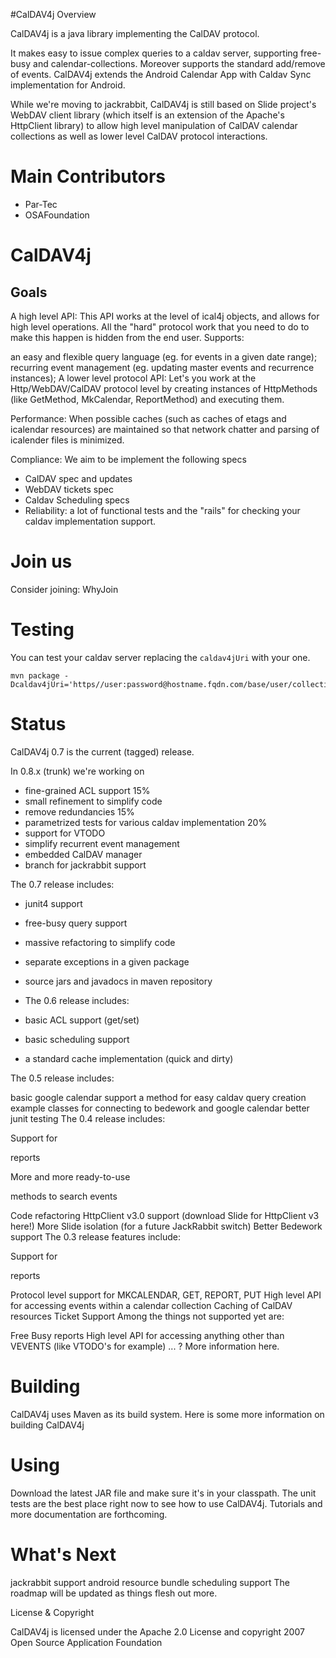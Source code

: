 #CalDAV4j Overview

CalDAV4j is a java library implementing the CalDAV protocol. 

It makes easy to issue complex queries to a caldav server, supporting free-busy and calendar-collections. Moreover supports the standard add/remove of events.
CalDAV4j extends the Android Calendar App with Caldav Sync implementation for Android.

While we're moving to jackrabbit, CalDAV4j is still based on Slide project's WebDAV client library (which itself is an extension of the Apache's HttpClient library) to allow high level manipulation of CalDAV calendar collections as well as lower level CalDAV protocol interactions.

# Main Contributors

 * Par-Tec
 * OSAFoundation
 

# CalDAV4j

## Goals

A high level API: This API works at the level of ical4j objects, and allows for high level operations. All the "hard" protocol work that you need to do to make this happen is hidden from the end user. Supports:

an easy and flexible query language (eg. for events in a given date range);
recurring event management (eg. updating master events and recurrence instances);
A lower level protocol API: Let's you work at the Http/WebDAV/CalDAV protocol level by creating instances of HttpMethods (like GetMethod, MkCalendar, ReportMethod) and executing them.

Performance: When possible caches (such as caches of etags and icalendar resources) are maintained so that network chatter and parsing of icalender files is minimized.

Compliance: We aim to be implement the following specs

  * CalDAV spec and updates
  * WebDAV tickets spec
  * Caldav Scheduling specs
  * Reliability: a lot of functional tests and the "rails" for checking your caldav implementation support.

# Join us

Consider joining: WhyJoin

# Testing

You can test your caldav server replacing the `caldav4jUri` with your one.

```
mvn package -Dcaldav4jUri='https//user:password@hostname.fqdn.com/base/user/collections/'
```

# Status

CalDAV4j 0.7 is the current (tagged) release.

In 0.8.x (trunk) we're working on

  * fine-grained ACL support 15%
  * small refinement to simplify code
  * remove redundancies 15%
  * parametrized tests for various caldav implementation 20%
  * support for VTODO
  * simplify recurrent event management
  * embedded CalDAV manager
  * branch for jackrabbit support

The 0.7 release includes:

  * junit4 support
  * free-busy query support
  * massive refactoring to simplify code
  * separate exceptions in a given package
  * source jars and javadocs in maven repository
  * The 0.6 release includes:
  
  * basic ACL support (get/set)
  * basic scheduling support
  * a standard cache implementation (quick and dirty)

 The 0.5 release includes:
 
basic google calendar support
a method for easy caldav query creation
example classes for connecting to bedework and google calendar
better junit testing
The 0.4 release includes:

Support for
<calendar-multiget>

reports

More and more ready-to-use
<calendar-query>

methods to search events

Code refactoring
HttpClient v3.0 support (download Slide for HttpClient v3 here!)
More Slide isolation (for a future JackRabbit switch)
Better Bedework support
The 0.3 release features include:

Support for
<calendar-query>

reports

Protocol level support for MKCALENDAR, GET, REPORT, PUT
High level API for accessing events within a calendar collection
Caching of CalDAV resources
Ticket Support
Among the things not supported yet are:

Free Busy reports
High level API for accessing anything other than VEVENTS (like VTODO's for example)
... ?
More information here.


# Building

CalDAV4j uses Maven as its build system. Here is some more information on building CalDAV4j
 

# Using

Download the latest JAR file and make sure it's in your classpath. The unit tests are the best place right now to see how to use CalDAV4j. Tutorials and more documentation are forthcoming.

# What's Next

jackrabbit support
android resource bundle
scheduling support
The roadmap will be updated as things flesh out more.

License & Copyright

CalDAV4j is licensed under the Apache 2.0 License and copyright 2007 Open Source Application Foundation

